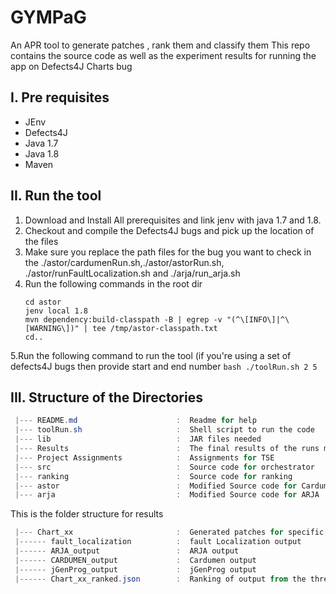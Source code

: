 # GYMPaG

An APR tool to generate patches , rank them and classify them
This repo contains the source code as well as the experiment results for running the app on Defects4J Charts bug


I. Pre requisites
--------------
 - JEnv
 - Defects4J
 - Java 1.7
 - Java 1.8
 - Maven

II. Run the tool
---------------------------
 1. Download and Install All prerequisites and link jenv with java 1.7 and 1.8.
 2. Checkout and compile the Defects4J bugs and pick up the location of the files
 3. Make sure you replace the path files for the bug you want to check in the ./astor/cardumenRun.sh,./astor/astorRun.sh, ./astor/runFaultLocalization.sh and ./arja/run_arja.sh
 4. Run the following commands in the root dir
    ````````````
    cd astor
    jenv local 1.8
    mvn dependency:build-classpath -B | egrep -v "(^\[INFO\]|^\[WARNING\])" | tee /tmp/astor-classpath.txt
    cd..
    ````````````

  5.Run the following command to run the tool (if you're using a set of defects4J bugs then provide start and end number
    ````````````
    bash ./toolRun.sh 2 5
    ````````````
 
 
 III. Structure of the Directories
 -------------------------------
 ```powershell
  |--- README.md                      :  Readme for help
  |--- toolRun.sh                     :  Shell script to run the code
  |--- lib                            :  JAR files needed
  |--- Results                        :  The final results of the runs made by the system
  |--- Project Assignments            :  Assignments for TSE
  |--- src                            :  Source code for orchestrator
  |--- ranking                        :  Source code for ranking
  |--- astor                          :  Modified Source code for Cardumen, jGenProg and Fault localization
  |--- arja                           :  Modified Source code for ARJA
```


This is the folder structure for results
 ```powershell
  |--- Chart_xx                       :  Generated patches for specific bugs
  |------ fault_localization          :  fault Localization output
  |------ ARJA_output                 :  ARJA output
  |------ CARDUMEN_output             :  Cardumen output
  |------ jGenProg_output             :  jGenProg output
  |------ Chart_xx_ranked.json        :  Ranking of output from the three tools
```